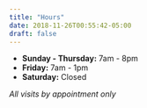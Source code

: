 ```yaml
---
title: "Hours"
date: 2018-11-26T00:55:42-05:00
draft: false
---
```


* **Sunday - Thursday:** 7am - 8pm
* **Friday:** 7am - 1pm
* **Saturday:** Closed

_All visits by appointment only_
